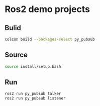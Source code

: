 # Ros2 demo projects

## Bulid
``` bash
colcon build --packages-select py_pubsub
```

## Source
``` bash
source install/setup.bash
```

## Run 
``` bash
ros2 run py_pubsub talker
ros2 run py_pubsub listener
```
